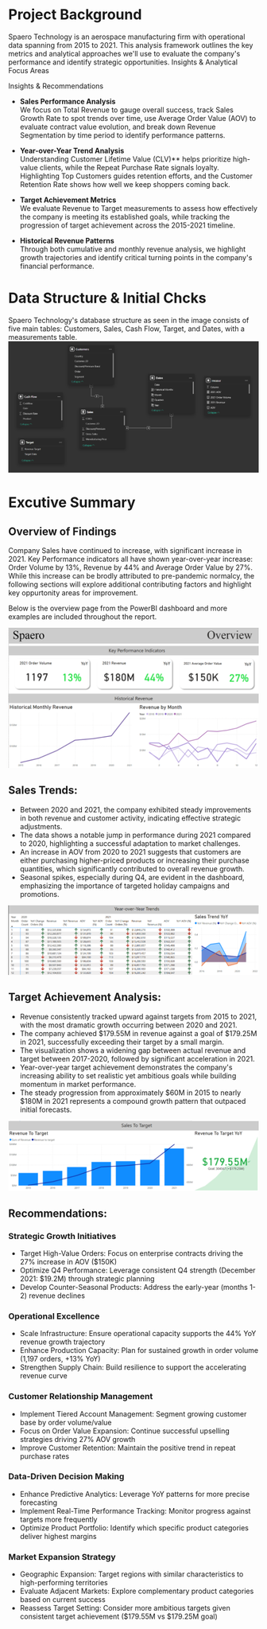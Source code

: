 # Project Background
Spaero Technology is an aerospace manufacturing firm with operational data spanning from 2015 to 2021. This analysis framework outlines the key metrics and analytical approaches we'll use to evaluate the company's performance and identify strategic opportunities.
Insights & Analytical Focus Areas

Insights & Recommendations  
- **Sales Performance Analysis**  
  We focus on Total Revenue to gauge overall success, track Sales Growth Rate to spot trends over time, use Average Order Value (AOV) to evaluate contract value 
  evolution, and break down Revenue Segmentation by time period to identify performance patterns.

- **Year-over-Year Trend Analysis**  
  Understanding Customer Lifetime Value (CLV)** helps prioritize high-value clients, while the Repeat Purchase Rate signals loyalty. Highlighting Top Customers       guides retention efforts, and the Customer Retention Rate shows how well we keep shoppers coming back.  

- **Target Achievement Metrics**  
  We evaluate Revenue to Target measurements to assess how effectively the company is meeting its established goals, while tracking the progression of target 
  achievement across the 2015-2021 timeline.

- **Historical Revenue Patterns**  
  Through both cumulative and monthly revenue analysis, we highlight growth trajectories and identify critical turning points in the company's financial 
  performance. 

# Data Structure & Initial Chcks
Spaero Technology's database structure as seen in the image consists of five main tables: Customers, Sales, Cash Flow, Target, and Dates, with a measurements table.
![image](https://github.com/Ahmdmnz/NorthWind-Analysis/blob/main/Screenshot%202025-04-19%20190308.png)

# Excutive Summary
## Overview of Findings
Company Sales have continued to increase, with significant increase in 2021. Key Performance indicators all have shown year-over-year increase: Order Volume by 13%, Revenue by 44% and Average Order Value by 27%. While this increase can be brodly attributed to pre-pandemic normalcy, the following sections will explore additional contributing factors and highlight key oppurtonity areas for improvement.

Below is the overview page from the PowerBI dashboard and more examples are included throughout the report.

![image](https://github.com/Ahmdmnz/NorthWind-Analysis/blob/main/Screenshot%202025-04-19%20191732.png)

## Sales Trends:
- Between 2020 and 2021, the company exhibited steady improvements in both revenue and customer activity, indicating effective strategic adjustments.
- The data shows a notable jump in performance during 2021 compared to 2020, highlighting a successful adaptation to market challenges.
- An increase in AOV from 2020 to 2021 suggests that customers are either purchasing higher-priced products or increasing their purchase quantities, which significantly contributed to overall revenue growth.
- Seasonal spikes, especially during Q4, are evident in the dashboard, emphasizing the importance of targeted holiday campaigns and promotions.

![image](https://github.com/Ahmdmnz/NorthWind-Analysis/blob/main/%E2%80%8F%E2%80%8F%D9%84%D9%82%D8%B7%D8%A9%20%D8%A7%D9%84%D8%B4%D8%A7%D8%B4%D8%A9%20(1517).png?raw=true)

## Target Achievement Analysis:
- Revenue consistently tracked upward against targets from 2015 to 2021, with the most dramatic growth occurring between 2020 and 2021.
- The company achieved $179.55M in revenue against a goal of $179.25M in 2021, successfully exceeding their target by a small margin.
- The visualization shows a widening gap between actual revenue and target between 2017-2020, followed by significant acceleration in 2021.
- Year-over-year target achievement demonstrates the company's increasing ability to set realistic yet ambitious goals while building momentum in market performance.
- The steady progression from approximately $60M in 2015 to nearly $180M in 2021 represents a compound growth pattern that outpaced initial forecasts.

![image](https://github.com/Ahmdmnz/NorthWind-Analysis/blob/main/Screenshot%202025-04-19%20191917.png)

## Recommendations:
### Strategic Growth Initiatives

- Target High-Value Orders: Focus on enterprise contracts driving the 27% increase in AOV ($150K)
- Optimize Q4 Performance: Leverage consistent Q4 strength (December 2021: $19.2M) through strategic planning
- Develop Counter-Seasonal Products: Address the early-year (months 1-2) revenue declines

### Operational Excellence

- Scale Infrastructure: Ensure operational capacity supports the 44% YoY revenue growth trajectory
- Enhance Production Capacity: Plan for sustained growth in order volume (1,197 orders, +13% YoY)
- Strengthen Supply Chain: Build resilience to support the accelerating revenue curve

### Customer Relationship Management

- Implement Tiered Account Management: Segment growing customer base by order volume/value
- Focus on Order Value Expansion: Continue successful upselling strategies driving 27% AOV growth
- Improve Customer Retention: Maintain the positive trend in repeat purchase rates

### Data-Driven Decision Making

- Enhance Predictive Analytics: Leverage YoY patterns for more precise forecasting
- Implement Real-Time Performance Tracking: Monitor progress against targets more frequently
- Optimize Product Portfolio: Identify which specific product categories deliver highest margins

### Market Expansion Strategy

- Geographic Expansion: Target regions with similar characteristics to high-performing territories
- Evaluate Adjacent Markets: Explore complementary product categories based on current success
- Reassess Target Setting: Consider more ambitious targets given consistent target achievement ($179.55M vs $179.25M goal)
